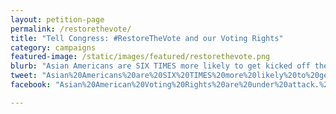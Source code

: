 ```yaml
---
layout: petition-page
permalink: /restorethevote/
title: "Tell Congress: #RestoreTheVote and our Voting Rights"
category: campaigns
featured-image: /static/images/featured/restorethevote.png
blurb: "Asian Americans are SIX TIMES more likely to get kicked off the voter rolls. It’s time to restore the Voting Rights Act"
tweet: "Asian%20Americans%20are%20SIX%20TIMES%20more%20likely%20to%20get%20kicked%20off%20the%20voter%20rolls%20than%20white%20voters%20because%20of%20our%20names.%20This%20is%20why%20I%20signed%20to%20%23RestoreTheVote%20with%20%4018millionrising%20http%3A%2F%2Faction.18mr.org%2Frestorethevote%2F"
facebook: "Asian%20American%20Voting%20Rights%20are%20under%20attack.%20Asian%20Americans%20are%20SIX%20TIMES%20more%20likely%20to%20get%20kicked%20off%20the%20voter%20rolls%20than%20white%20voters%20because%20of%20our%20names.%20This%20is%20why%20we%20need%20to%20restore%20the%20Voting%20Rights%20Act%20before%202020.%20%23RestoreTheVote%20http%3A%2F%2Faction.18mr.org%2Frestorethevote%2F"

---
```

<link href='https://actionnetwork.org/css/style-embed-whitelabel-v3.css' rel='stylesheet' type='text/css' /><script src='https://actionnetwork.org/widgets/v3/petition/sign-to-support-restoring-the-voting-rights-act?format=js&source=widget&style=full'></script><div id='can-petition-area-sign-to-support-restoring-the-voting-rights-act' style='width: 100%'><!-- this div is the target for our HTML insertion --></div>